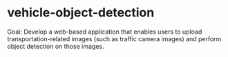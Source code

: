 # vehicle-object-detection
Goal: Develop a web-based application that enables users to upload transportation-related images (such as traffic camera images) and perform object detection on those images.
